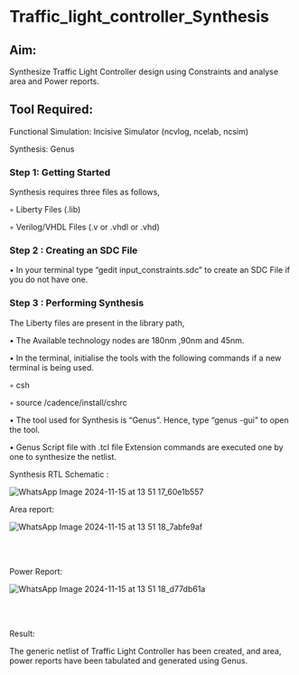# Traffic_light_controller_Synthesis

## Aim:

Synthesize Traffic Light Controller design using Constraints and analyse area and Power reports.

## Tool Required:

Functional Simulation: Incisive Simulator (ncvlog, ncelab, ncsim)

Synthesis: Genus

### Step 1: Getting Started

Synthesis requires three files as follows,

◦ Liberty Files (.lib)

◦ Verilog/VHDL Files (.v or .vhdl or .vhd)

### Step 2 : Creating an SDC File

•	In your terminal type “gedit input_constraints.sdc” to create an SDC File if you do not have one.

### Step 3 : Performing Synthesis

The Liberty files are present in the library path,

• The Available technology nodes are 180nm ,90nm and 45nm.

• In the terminal, initialise the tools with the following commands if a new terminal is being used.

◦ csh

◦ source /cadence/install/cshrc

• The tool used for Synthesis is “Genus”. Hence, type “genus -gui” to open the tool.

• Genus Script file with .tcl file Extension commands are executed one by one to synthesize the netlist.

Synthesis RTL Schematic :

![WhatsApp Image 2024-11-15 at 13 51 17_60e1b557](https://github.com/user-attachments/assets/cb0f0657-0e1f-4df4-87f0-053d24711eda)

Area report:

![WhatsApp Image 2024-11-15 at 13 51 18_7abfe9af](https://github.com/user-attachments/assets/347b3026-8d88-4363-98e7-b7000ef0cf06)

<br>
<br>

Power Report:

![WhatsApp Image 2024-11-15 at 13 51 18_d77db61a](https://github.com/user-attachments/assets/20455b9c-e84f-489f-ae24-b413f674474e)

<br>
<br> 

Result:

The generic netlist of Traffic Light Controller has been created, and area, power reports have been tabulated and generated using Genus.
